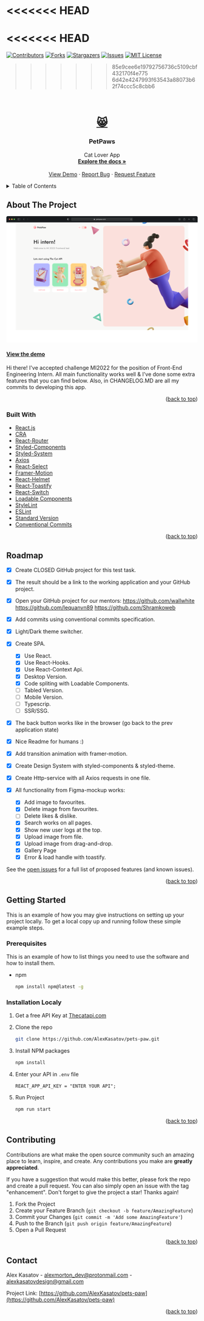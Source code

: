 <div id="top"></div>

# <<<<<<< HEAD

# <<<<<<< HEAD

[![Contributors][contributors-shield]][contributors-url]
[![Forks][forks-shield]][forks-url]
[![Stargazers][stars-shield]][stars-url]
[![Issues][issues-shield]][issues-url]
[![MIT License][license-shield]][license-url]

> > > > > > > 85e9cee6e19792756736c5109cbf432170f4e775
> > > > > > > 6d42e4247993f63543a88073b62f74ccc5c8cbb6

<!-- PROJECT LOGO -->
<br />
<div align="center">
  <a href="https://pets-83bm6kbkl-alexkasatov.vercel.app/">
    <h1  alt="Logo" width="80" height="80">😸</h1>
  </a>

<h3 align="center">PetPaws</h3>

  <p align="center">
    Cat Lover App
    <br />
    <a href="https://github.com/AlexKasatov/pets-paw" target="_blank" ><strong>Explore the docs »</strong></a>
    <br />
    <br />
    <a href="https://pets-83bm6kbkl-alexkasatov.vercel.app/" target="_blank"  >View Demo</a>
    ·
    <a href="https://github.com/AlexKasatov/pets-paw/issues" target="_blank" >Report Bug</a>
    ·
    <a href="https://github.com/AlexKasatov/pets-paw/issues" target="_blank" >Request Feature</a>
  </p>
</div>

<!-- TABLE OF CONTENTS -->
<details>
  <summary>Table of Contents</summary>
  <ol>
    <li>
      <a href="#about-the-project">About The Project</a>
      <ul>
        <li><a href="#built-with">Built With</a></li>
      </ul>
    </li>
    <li>
      <a href="#getting-started">Getting Started</a>
      <ul>
        <li><a href="#prerequisites">Prerequisites</a></li>
        <li><a href="#installation">Installation</a></li>
      </ul>
    </li>
    <li><a href="#contributing">Contributing</a></li>
    <li><a href="#license">License</a></li>
    <li><a href="#contact">Contact</a></li>

  </ol>
</details>

<!-- ABOUT THE PROJECT -->

## About The Project

<!-- ! past project url here -->

[![Product Name Screen Shot][product-screenshot]](https://alexkasatov.github.io/wtw-app/#/)

#### [View the demo](https://alexkasatov.github.io/wtw-app/#/)

Hi there! I've accepted challenge MI2022 for the position of Front-End Engineering Intern.
All main functionality works well & I've done some extra features that you can find below.
Also, in CHANGELOG.MD are all my commits to developing this app.

<p align="right">(<a href="#top">back to top</a>)</p>

### Built With

- [React.js](https://reactjs.org/)
- [CRA](https://create-react-app.dev/)
- [React-Router](https://reactrouter.com/docs/en/v6/getting-started/overview)
- [Styled-Components](https://styled-components.com/)
- [Styled-System](https://styled-system.com/)
- [Axios](https://axios-http.com/docs/intro)
- [React-Select](https://react-select.com/home)
- [Framer-Motion](https://www.framer.com/motion/)
- [React-Helmet](hhttps://www.npmjs.com/package/react-helmet)
- [React-Toastify](https://www.npmjs.com/package/react-toastify)
- [React-Switch](https://www.npmjs.com/package/react-uuid)
- [Loadable Components](https://loadable-components.com/docs/getting-started/)
- [StyleLint](https://stylelint.io/user-guide/get-started/)
- [ESLint](https://eslint.org/)
- [Standard Version](https://github.com/conventional-changelog/standard-version)
- [Conventional Commits](https://www.conventionalcommits.org/)

<p align="right">(<a href="#top">back to top</a>)</p>

<!-- ROADMAP -->

## Roadmap

- [x] Create CLOSED GitHub project for this test task.
- [x] The result should be a link to the working application and your GitHub project.
- [x] Open your GitHub project for our mentors:
      https://github.com/wallwhite
      https://github.com/lequanvn89
      https://github.com/Shramkoweb
- [x] Add commits using conventional commits specification.
- [x] Light/Dark theme switcher.
- [x] Create SPA.

  - [x] Use React.
  - [x] Use React-Hooks.
  - [x] Use React-Context Api.
  - [x] Desktop Version.
  - [x] Code spliting with Loadable Components.
  - [ ] Tabled Version.
  - [ ] Mobile Version.
  - [ ] Typescrip.
  - [ ] SSR/SSG.

- [x] The back button works like in the browser (go back to the prev application state)
- [x] Nice Readme for humans :)
- [x] Add transition animation with framer-motion.
- [x] Create Design System with styled-components & styled-theme.
- [x] Create Http-service with all Axios requests in one file.
- [x] All functionality from Figma-mockup works:

  - [x] Add image to favourites.
  - [x] Delete image from favourites.
  - [ ] Delete likes & dislike.
  - [x] Search works on all pages.
  - [x] Show new user logs at the top.
  - [x] Upload image from file.
  - [x] Upload image from drag-and-drop.
  - [x] Gallery Page
  - [x] Error & load handle with toastify.

See the [open issues](https://github.com/othneildrew/Best-README-Template/issues) for a full list of proposed features (and known issues).

<p align="right">(<a href="#top">back to top</a>)</p>

<!-- GETTING STARTED -->

## Getting Started

This is an example of how you may give instructions on setting up your project locally.
To get a local copy up and running follow these simple example steps.

### Prerequisites

This is an example of how to list things you need to use the software and how to install them.

- npm

  ```sh
  npm install npm@latest -g
  ```

### Installation Localy

1. Get a free API Key at [Thecatapi.com](https://thecatapi.com/)
2. Clone the repo

   ```sh
   git clone https://github.com/AlexKasatov/pets-paw.git
   ```

3. Install NPM packages

   ```sh
   npm install
   ```

4. Enter your API in `.env` file

   ```env
   REACT_APP_API_KEY = "ENTER YOUR API";
   ```

5. Run Project

   ```sh
   npm run start
   ```

<p align="right">(<a href="#top">back to top</a>)</p>

<!-- CONTRIBUTING -->

## Contributing

Contributions are what make the open source community such an amazing place to learn, inspire, and create. Any contributions you make are **greatly appreciated**.

If you have a suggestion that would make this better, please fork the repo and create a pull request. You can also simply open an issue with the tag "enhancement".
Don't forget to give the project a star! Thanks again!

1. Fork the Project
2. Create your Feature Branch (`git checkout -b feature/AmazingFeature`)
3. Commit your Changes (`git commit -m 'Add some AmazingFeature'`)
4. Push to the Branch (`git push origin feature/AmazingFeature`)
5. Open a Pull Request

<p align="right">(<a href="#top">back to top</a>)</p>

<!-- CONTACT -->

## Contact

Alex Kasatov - alexmorton_dev@protonmail.com - alexkasatovdesign@gmail.com

Project Link: [https://github.com/AlexKasatov/pets-paw](https://github.com/AlexKasatov/pets-paw)

<p align="right">(<a href="#top">back to top</a>)</p>

<!-- MARKDOWN LINKS & IMAGES -->
<!-- https://www.markdownguide.org/basic-syntax/#reference-style-links -->

[contributors-shield]: https://img.shields.io/github/contributors/AlexKasatov/pets-paw.svg?style=for-the-badge
[contributors-url]: https://github.com/AlexKasatov/pets-paw/graphs/contributors
[forks-shield]: https://img.shields.io/github/forks/AlexKasatov/pets-paw.svg?style=for-the-badge
[forks-url]: https://github.com/AlexKasatov/pets-paw/network/members
[stars-shield]: https://img.shields.io/github/stars/AlexKasatov/pets-paw.svg?style=for-the-badge
[stars-url]: https://github.com/AlexKasatov/pets-paw/stargazers
[issues-shield]: https://img.shields.io/github/issues/AlexKasatov/pets-paw.svg?style=for-the-badge
[issues-url]: https://github.com/AlexKasatov/pets-paw/issues
[license-shield]: https://img.shields.io/github/license/AlexKasatov/pets-paw.svg?style=for-the-badge
[license-url]: https://github.com/AlexKasatov/pets-paw/blob/master/LICENSE.txt
[product-screenshot]: public/img/project-mockup.png
